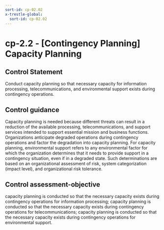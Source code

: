 ```yaml
---
sort-id: cp-02.02
x-trestle-global:
  sort-id: cp-02.02
---
```


# cp-2.2 - \[Contingency Planning\] Capacity Planning

## Control Statement

Conduct capacity planning so that necessary capacity for information processing, telecommunications, and environmental support exists during contingency operations.

## Control guidance

Capacity planning is needed because different threats can result in a reduction of the available processing, telecommunications, and support services intended to support essential mission and business functions. Organizations anticipate degraded operations during contingency operations and factor the degradation into capacity planning. For capacity planning, environmental support refers to any environmental factor for which the organization determines that it needs to provide support in a contingency situation, even if in a degraded state. Such determinations are based on an organizational assessment of risk, system categorization (impact level), and organizational risk tolerance.

## Control assessment-objective

capacity planning is conducted so that the necessary capacity exists during contingency operations for information processing;
capacity planning is conducted so that the necessary capacity exists during contingency operations for telecommunications;
capacity planning is conducted so that the necessary capacity exists during contingency operations for environmental support.
